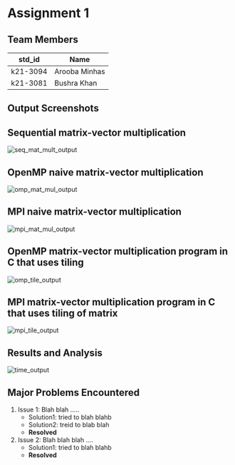 # Assignment 1
## Team Members
|std_id|Name|
|--------|-|
|k21-3094|Arooba Minhas|
|k21-3081|Bushra Khan|

## Output Screenshots
## Sequential matrix-vector multiplication
![seq_mat_mult_output](https://github.com/NUCES-Khi/matrixtimesvector-ab/assets/123465638/dea46fea-4ec5-4e29-a879-680523f05a2f)

## OpenMP naive matrix-vector multiplication
![omp_mat_mul_output](https://github.com/NUCES-Khi/matrixtimesvector-ab/assets/123465638/2495082f-4282-48ca-ab45-0e748d04a34d)

## MPI naive matrix-vector multiplication
![mpi_mat_mul_output](https://github.com/NUCES-Khi/matrixtimesvector-ab/assets/123465638/e1f000f7-9ea0-402f-99e0-6832063efd24)

## OpenMP matrix-vector multiplication program in C that uses tiling
![omp_tile_output](https://github.com/NUCES-Khi/matrixtimesvector-ab/assets/123465638/7e0be492-3710-4046-abbd-8761b02c5b36)

## MPI matrix-vector multiplication program in C that uses tiling of matrix
![mpi_tile_output](https://github.com/NUCES-Khi/matrixtimesvector-ab/assets/123465638/d65b770b-f156-4640-b840-bade0821add1)


## Results and Analysis
![time_output](https://github.com/NUCES-Khi/matrixtimesvector-ab/assets/123465638/2cb4352c-3e8a-4900-95d7-a1b3787156c8)

## Major Problems Encountered
1. Issue 1: Blah blah .....
    - Solution1: tried to blah blahb
    - Solution2: treid to blab blah
    - **Resolved**
3. Issue 2: Blah blah blah ....
    - Solution1: tried to blah blahb
    - **Resolved**
